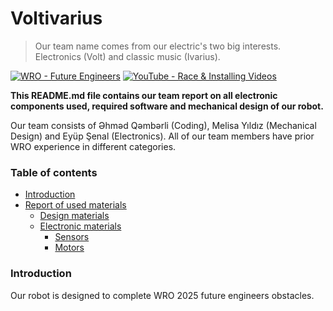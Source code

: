 # Voltivarius
> Our team name comes from our electric's two big interests. Electronics (Volt) and classic music (Ivarius).

[![WRO - Future Engineers](https://img.shields.io/badge/WRO-Future_Engineers-2e52af)](https://wro-association.org/wp-content/uploads/WRO-2024-Future-Engineers-Self-Driving-Cars-General-Rules.pdf)
[![YouTube - Race & Installing Videos](https://img.shields.io/badge/YouTube-▶️%20Race_&_Installing_Videos-df3e3e?logo=youtube)](https://www.youtube.com/)

**This README.md file contains our team report on all electronic components used, required software and mechanical design of our robot.**

Our team consists of Əhməd Qəmbərli (Coding), Melisa Yıldız (Mechanical Design) and Eyüp Şenal (Electronics). All of our team members have prior WRO experience in different categories.

### Table of contents

- [Introduction](#)
- [Report of used materials](#)
  - [Design materials](#)
  - [Electronic materials](#)
    - [Sensors](#)
    - [Motors](#)

### Introduction

Our robot is designed to complete WRO 2025 future engineers obstacles.
